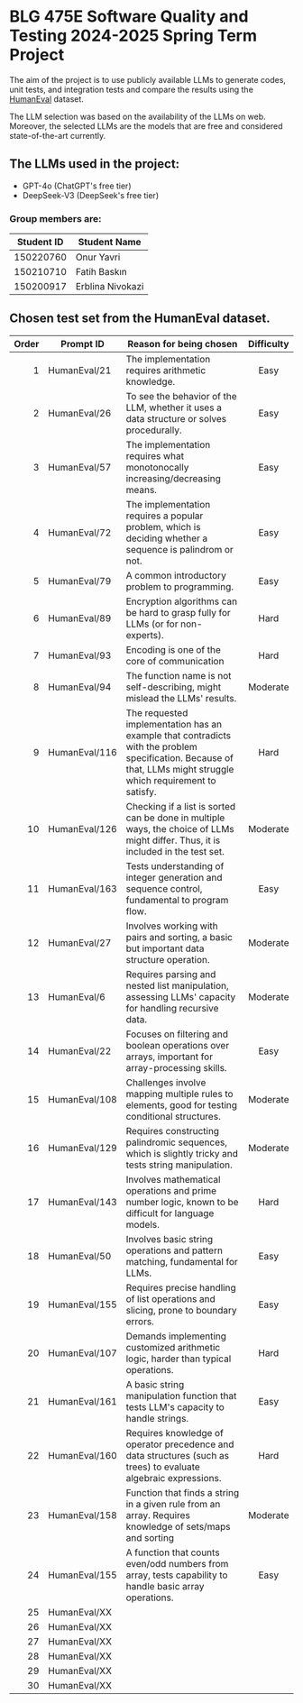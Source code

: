 # BLG 475E Software Quality and Testing 2024-2025 Spring Term Project

The aim of the project is to use publicly available LLMs to generate codes, unit tests, and integration tests and compare the results using the [HumanEval](https://github.com/openai/human-eval) dataset.

The LLM selection was based on the availability of the LLMs on web. Moreover, the selected LLMs are the models that are free and considered state-of-the-art currently.

## The LLMs used in the project:

- GPT-4o (ChatGPT's free tier)
- DeepSeek-V3 (DeepSeek's free tier)

### Group members are:

| Student ID |   Student Name   |
| ---------- | ---------------- |
| 150220760  | Onur Yavri       |
| 150210710  | Fatih Baskın     |
| 150200917  | Erblina Nivokazi |


## Chosen test set from the HumanEval dataset.

| Order | Prompt ID | Reason for being chosen | Difficulty |
| ----: | --------- | ----------------------- | :--------: |
| 1| HumanEval/21  | The implementation requires arithmetic knowledge. | Easy |
| 2| HumanEval/26  | To see the behavior of the LLM, whether it uses a data structure or solves procedurally. | Easy |
| 3| HumanEval/57  | The implementation requires what monotonocally increasing/decreasing means. | Easy |
| 4| HumanEval/72  | The implementation requires a popular problem, which is deciding whether a sequence is palindrom or not. | Easy |
| 5| HumanEval/79  | A common introductory problem to programming. | Easy |
| 6| HumanEval/89  | Encryption algorithms can be hard to grasp fully for LLMs (or for non-experts). | Hard |
| 7| HumanEval/93  | Encoding is one of the core of communication | Hard |
| 8| HumanEval/94  | The function name is not self-describing, might mislead the LLMs' results. | Moderate |
| 9| HumanEval/116 | The requested implementation has an example that contradicts with the problem specification. Because of that, LLMs might struggle which requirement to satisfy. | Hard |
|10| HumanEval/126 | Checking if a list is sorted can be done in multiple ways, the choice of LLMs might differ. Thus, it is included in the test set. | Moderate |
|11| HumanEval/163 | Tests understanding of integer generation and sequence control, fundamental to program flow. | Easy |
|12| HumanEval/27 | Involves working with pairs and sorting, a basic but important data structure operation. | Moderate |
|13| HumanEval/6 | Requires parsing and nested list manipulation, assessing LLMs' capacity for handling recursive data. | Moderate |
|14| HumanEval/22 | Focuses on filtering and boolean operations over arrays, important for array-processing skills. | Easy |
|15| HumanEval/108 | Challenges involve mapping multiple rules to elements, good for testing conditional structures. | Moderate |
|16| HumanEval/129 | Requires constructing palindromic sequences, which is slightly tricky and tests string manipulation. | Moderate |
|17| HumanEval/143 | Involves mathematical operations and prime number logic, known to be difficult for language models. | Hard |
|18| HumanEval/50 | Involves basic string operations and pattern matching, fundamental for LLMs. | Easy |
|19| HumanEval/155 | Requires precise handling of list operations and slicing, prone to boundary errors. | Easy |
|20| HumanEval/107 | Demands implementing customized arithmetic logic, harder than typical operations. | Hard |
|21| HumanEval/161  | A basic string manipulation function that tests LLM's capacity to handle strings. | Easy |
|22| HumanEval/160  | Requires knowledge of operator precedence and data structures (such as trees) to evaluate algebraic expressions. | Hard |
|23| HumanEval/158  | Function that finds a string in a given rule from an array. Requires knowledge of sets/maps and sorting | Moderate |
|24| HumanEval/155  | A function that counts even/odd numbers from array, tests capability to handle basic array operations. | Easy |
|25| HumanEval/XX  |                         |                       |
|26| HumanEval/XX  |                         |                       |
|27| HumanEval/XX  |                         |                       |
|28| HumanEval/XX  |                         |                       |
|29| HumanEval/XX  |                         |                       |
|30| HumanEval/XX  |                         |                       |

